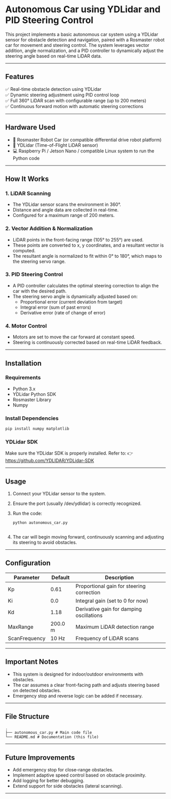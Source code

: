 # Autonomous Car using YDLidar and PID Steering Control

This project implements a basic autonomous car system using a YDLidar sensor for obstacle detection and navigation, paired with a Rosmaster robot car for movement and steering control. The system leverages vector addition, angle normalization, and a PID controller to dynamically adjust the steering angle based on real-time LiDAR data.

---

## Features

✅ Real-time obstacle detection using YDLidar  
✅ Dynamic steering adjustment using PID control loop  
✅ Full 360° LiDAR scan with configurable range (up to 200 meters)  
✅ Continuous forward motion with automatic steering corrections

---

## Hardware Used

- 🚗 Rosmaster Robot Car (or compatible differential drive robot platform)
- 🔧 YDLidar (Time-of-Flight LiDAR sensor)
- 💻 Raspberry Pi / Jetson Nano / compatible Linux system to run the Python code

---

## How It Works

### 1. LiDAR Scanning

- The YDLidar sensor scans the environment in 360°.
- Distance and angle data are collected in real-time.
- Configured for a maximum range of 200 meters.

### 2. Vector Addition & Normalization

- LiDAR points in the front-facing range (105° to 255°) are used.
- These points are converted to x, y coordinates, and a resultant vector is computed.
- The resultant angle is normalized to fit within 0° to 180°, which maps to the steering servo range.

### 3. PID Steering Control

- A PID controller calculates the optimal steering correction to align the car with the desired path.
- The steering servo angle is dynamically adjusted based on:
  - Proportional error (current deviation from target)
  - Integral error (sum of past errors)
  - Derivative error (rate of change of error)

### 4. Motor Control

- Motors are set to move the car forward at constant speed.
- Steering is continuously corrected based on real-time LiDAR feedback.

---

## Installation

### Requirements

- Python 3.x
- YDLidar Python SDK
- Rosmaster Library
- Numpy

### Install Dependencies

```bash
pip install numpy matplotlib
```

### YDLidar SDK

Make sure the YDLidar SDK is properly installed. Refer to:
👉 https://github.com/YDLIDAR/YDLidar-SDK

---

## Usage

1. Connect your YDLidar sensor to the system.
2. Ensure the port (usually /dev/ydlidar) is correctly recognized.
3. Run the code:

   ```bash
   python autonomous_car.py
   ```

   ```

   ```

4. The car will begin moving forward, continuously scanning and adjusting its steering to avoid obstacles.

---

## Configuration

| Parameter     | Default | Description                               |
| ------------- | ------- | ----------------------------------------- |
| Kp            | 0.61    | Proportional gain for steering correction |
| Ki            | 0.0     | Integral gain (set to 0 for now)          |
| Kd            | 1.18    | Derivative gain for damping oscillations  |
| MaxRange      | 200.0 m | Maximum LiDAR detection range             |
| ScanFrequency | 10 Hz   | Frequency of LiDAR scans                  |

---

## Important Notes

- This system is designed for indoor/outdoor environments with obstacles.
- The car assumes a clear front-facing path and adjusts steering based on detected obstacles.
- Emergency stop and reverse logic can be added if necessary.

---

## File Structure

```
.
├── autonomous_car.py # Main code file
└── README.md # Documentation (this file)
```

---

## Future Improvements

- Add emergency stop for close-range obstacles.
- Implement adaptive speed control based on obstacle proximity.
- Add logging for better debugging.
- Extend support for side obstacles (lateral scanning).

---

```

```

```

```
